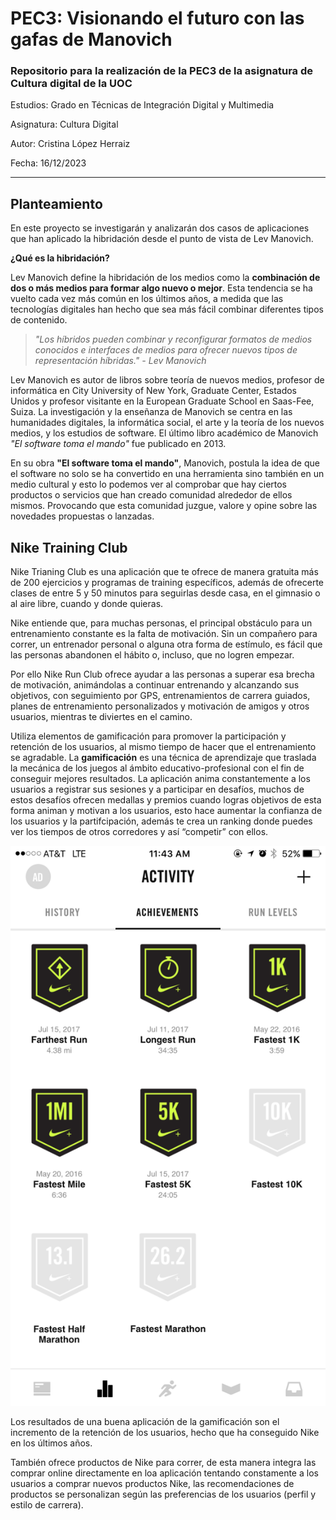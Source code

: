 # PEC3: Visionando el futuro con las gafas de Manovich 

### Repositorio para la realización de la PEC3 de la asignatura de Cultura digital de la UOC

Estudios: Grado en Técnicas de Integración Digital y Multimedia

Asignatura: Cultura Digital

Autor: Cristina López Herraiz

Fecha: 16/12/2023

___

## Planteamiento

En este proyecto se investigarán y analizarán dos casos de aplicaciones que han aplicado la hibridación desde el punto de vista de Lev Manovich.

**¿Qué es la hibridación?**

Lev Manovich define la hibridación de los medios como la **combinación de dos o más medios para formar algo nuevo o mejor**. Esta tendencia se ha vuelto cada vez más común en los últimos años, a medida que las tecnologías digitales han hecho que sea más fácil combinar diferentes tipos de contenido.

> _"Los híbridos pueden combinar y reconfigurar formatos de medios conocidos e interfaces de medios para ofrecer nuevos tipos de representación híbridas." - Lev Manovich_

Lev Manovich es autor de libros sobre teoría de nuevos medios, profesor de informática en City University of New York, Graduate Center, Estados Unidos y profesor visitante en la European Graduate School en Saas-Fee, Suiza. La investigación y la enseñanza de Manovich se centra en las humanidades digitales, la informática social, el arte y la teoría de los nuevos medios, y los estudios de software. El último libro académico de Manovich _"El software toma el mando"_ fue publicado en 2013.

En su obra **"El software toma el mando"**, Manovich, postula la idea de que el software no solo se ha convertido en una herramienta sino también en un medio cultural y esto lo podemos ver al comprobar que hay ciertos productos o servicios que han creado comunidad alrededor de ellos mismos. Provocando que esta comunidad juzgue, valore y opine sobre las novedades propuestas o lanzadas.

## Nike Training Club
Nike Trianing Club es una aplicación que te ofrece de manera gratuita más de 200 ejercicios y programas de training específicos, además de ofrecerte clases de entre 5 y 50 minutos para seguirlas desde casa, en el gimnasio o al aire libre, cuando y donde quieras. 

Nike entiende que, para muchas personas, el principal obstáculo para un entrenamiento constante es la falta de motivación. Sin un compañero para correr, un entrenador personal o alguna otra forma de estímulo, es fácil que las personas abandonen el hábito o, incluso, que no logren empezar.

Por ello Nike Run Club ofrece ayudar a las personas a superar esa brecha de motivación, animándolas a continuar entrenando y alcanzando sus objetivos, con seguimiento por GPS, entrenamientos de carrera guiados, planes de entrenamiento personalizados y motivación de amigos y otros usuarios, mientras te diviertes en el camino.

Utiliza elementos de gamificación para promover la participación y retención de los usuarios, al mismo tiempo de hacer que el entrenamiento se agradable. La **gamificación** es una técnica de aprendizaje que traslada la mecánica de los juegos al ámbito educativo-profesional con el fin de conseguir mejores resultados. La aplicación anima constantemente a los usuarios a registrar sus sesiones y a participar en desafíos, muchos de estos desafíos ofrecen medallas y premios cuando logras objetivos de esta forma animan y motivan a los usuarios, esto hace aumentar la confianza de los usuarios y la partifcipación, además te crea un ranking donde puedes ver los tiempos de otros corredores y así “competir” con ellos. 

![Interfaz de Nike Training Club del apartado de medallas, imagen de GoodUX](Nike-01.png "Interfaz de Nike Training Club del apartado de medallas, imagen de GoodUX")


Los resultados de una buena aplicación de la gamificación son el incremento de la retención de los usuarios, hecho que ha conseguido Nike en los últimos años.

También ofrece productos de Nike para correr, de esta manera integra las comprar online directamente en loa aplicación tentando constamente a los usuarios a comprar nuevos productos Nike, las recomendaciones de productos se personalizan según las preferencias de los usuarios (perfil y estilo de carrera). 
